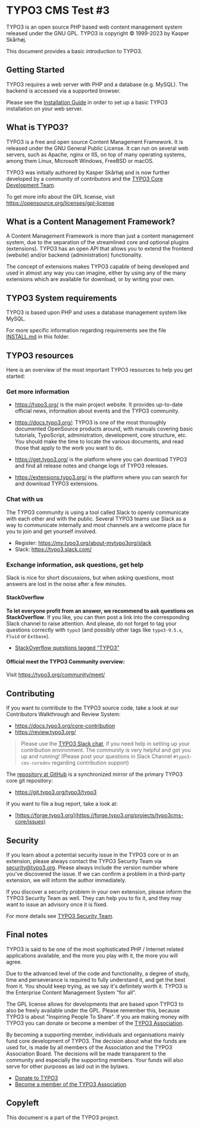 TYPO3 CMS Test #3
=========

TYPO3 is an open source PHP based web content management system released
under the GNU GPL. TYPO3 is copyright © 1999-2023 by Kasper Skårhøj.

This document provides a basic introduction to TYPO3.

Getting Started
---------------

TYPO3 requires a web server with PHP and a database (e.g. MySQL).
The backend is accessed via a supported browser.

Please see the [Installation Guide](https://docs.typo3.org/installation)
in order to set up a basic TYPO3 installation on your web server.

What is TYPO3?
--------------

TYPO3 is a free and open source Content Management Framework. It is
released under the GNU General Public License. It can run on several web
servers, such as Apache, nginx or IIS, on top of many operating systems,
among them Linux, Microsoft Windows, FreeBSD or macOS.

TYPO3 was initially authored by Kasper Skårhøj and is now further
developed by a community of contributors and the [TYPO3 Core Development
Team](https://typo3.org/community/teams/typo3-development/).

To get more info about the GPL license, visit
https://opensource.org/licenses/gpl-license

What is a Content Management Framework?
---------------------------------------

A Content Management Framework is more than just a content management
system, due to the separation of the streamlined core and optional
plugins (extensions). TYPO3 has an open API that allows you to extend
the frontend (website) and/or backend (administration) functionality.

The concept of extensions makes TYPO3 capable of being developed and
used in almost any way you can imagine, either by using any of the many
extensions which are available for download, or by writing your own.

TYPO3 System requirements
-------------------------

TYPO3 is based upon PHP and uses a database management system like
MySQL.

For more specific information regarding requirements see the file
[INSTALL.md](INSTALL.md#server-system-requirements) in this folder.

TYPO3 resources
---------------

Here is an overview of the most important TYPO3 resources to help you
get started:

### Get more information

* https://typo3.org/ is the main project website. It provides up-to-date
  official news, information about events and the TYPO3 community.

* https://docs.typo3.org/: TYPO3 is one of the most thoroughly
  documented OpenSource products around, with manuals covering basic
  tutorials, TypoScript, administration, development, core structure,
  etc. You should make the time to locate the various documents, and
  read those that apply to the work you want to do.

* https://get.typo3.org/ is the platform where you can download TYPO3
  and find all release notes and change logs of TYPO3 releases.

* https://extensions.typo3.org/ is the platform where you can search for
  and download TYPO3 extensions.

### Chat with us

The TYPO3 community is using a tool called Slack to openly communicate
with each other and with the public. Several TYPO3 teams use Slack as a
way to communicate internally and most channels are a welcome place for
you to join and get yourself involved.

* Register: https://my.typo3.org/about-mytypo3org/slack
* Slack: https://typo3.slack.com/

### Exchange information, ask questions, get help

Slack is nice for short discussions, but when asking questions, most
answers are lost in the noise after a few minutes.

#### StackOverflow

**To let everyone profit from an answer, we recommend to ask questions
on StackOverflow**. If you like, you can then post a link into the
corresponding Slack channel to raise attention. And please, do not
forget to tag your questions correctly with `typo3` (and possibly other
tags like `typo3-9.5.x`, `Fluid` or `Extbase`).

* [StackOverflow questions tagged "TYPO3"](https://stackoverflow.com/questions/tagged/typo3)

#### Official meet the TYPO3 Community overview:

Visit https://typo3.org/community/meet/

Contributing
------------

If you want to contribute to the TYPO3 source code, take a look at our
Contributors Walkthrough and Review System:

* https://docs.typo3.org/core-contribution
* https://review.typo3.org/

> Please use the [TYPO3 Slack chat](#chat-with-us), if you need help in
> setting up your contribution environment. The community is very
> helpful and get you up and running! (Please post your questions in
> Slack Channel `#typo3-cms-coredev` regarding contribution support)

The [repository at GitHub](https://github.com/typo3/typo3) is a
synchronized mirror of the primary TYPO3 core git repository:

* https://git.typo3.org/typo3/typo3

If you want to file a bug report, take a look at:

* [https://forge.typo3.org](https://forge.typo3.org/projects/typo3cms-core/issues)

Security
--------

If you learn about a potential security issue in the TYPO3 core or in
an extension, please always contact the TYPO3 Security Team via security@typo3.org.
Please always include the version number where you've discovered the issue.
If we can confirm a problem in a third-party extension, we will inform the
author immediately.

If you discover a security problem in your own extension, please inform
the TYPO3 Security Team as well. They can help you to fix it, and they
may want to issue an advisory once it is fixed.

For more details see [TYPO3 Security Team](https://typo3.org/community/teams/security/).

Final notes
-----------

TYPO3 is said to be one of the most sophisticated PHP / Internet related
applications available, and the more you play with it, the more you will
agree.

Due to the advanced level of the code and functionality, a degree of
study, time and perseverance is required to fully understand it, and get
the best from it. You should keep trying, as we say it's definitely
worth it. TYPO3 is the Enterprise Content Management System "for all".

The GPL license allows for developments that are based upon TYPO3 to
also be freely available under the GPL. Please remember this, because
TYPO3 is about "Inspiring People To Share". If you are making money with
TYPO3 you can donate or become a member of the
[TYPO3 Association](https://typo3.org/association).

By becoming a supporting member, individuals and organisations mainly
fund core development of TYPO3. The decision about what the funds are
used for, is made by all members of the Association and the TYPO3
Association Board. The decisions will be made transparent to the community
and especially the supporting members. Your funds will also serve for
other purposes as laid out in the bylaws.

* [Donate to TYPO3](https://typo3.org/donate)
* [Become a member of the TYPO3 Association](
  https://typo3.org/membership)

Copyleft
--------

This document is a part of the TYPO3 project.
